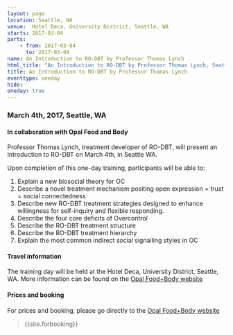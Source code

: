 ```yaml
---
layout: page
location: Seattle, WA
venue:  Hotel Deca, University District, Seattle, WA
starts: 2017-03-04
parts:
    - from: 2017-03-04
      to: 2017-03-04
name: An Introduction to RO-DBT by Professor Thomas Lynch
html_title: "An Introduction to RO-DBT by Professor Thomas Lynch, Seattle, WA"
title: An Introduction to RO-DBT by Professor Thomas Lynch
eventtype: oneday
hide: 
oneday: true
---
```


### March 4th, 2017, Seattle, WA

#### In collaboration with Opal Food and Body
Professor Thomas Lynch, treatment developer of RO-DBT, will present an Introduction to RO-DBT on March 4th, in Seattle WA. 

Upon completion of this one-day training, participants will be able to: 
1.	Explain a new biosocial theory for OC 
2.	Describe a novel treatment mechanism positing open expression = trust = social connectedness 
3.	Describe new RO-DBT treatment strategies designed to enhance willingness for self-inquiry and flexible responding.
4.	Describe the four core deficits of Overcontrol
5.	Describe the RO-DBT treatment structure
6.	Describe the RO-DBT treatment hierarchy
7.	Explain the most common indirect social signalling styles in OC


#### Travel information
The training day will be held at the Hotel Deca, University District, Seattle, WA. More information can be found on the [Opal Food+Body website](http://www.opalfoodandbody.com/event/introduction-radically-open-dbt/)

#### Prices and booking
For prices and booking, please go directly to the [Opal Food+Body website](http://www.opalfoodandbody.com/?p=26246&post_type=tribe_events&preview=1&_ppp=604ffaa09d)


> {{site.forbooking}}
